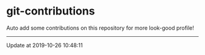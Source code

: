 # git-contributions

Auto add some contributions on this repository for more look-good profile!

---

Update at 2019-10-26 10:48:11
